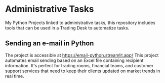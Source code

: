 # Administrative Tasks
My Python Projects linked to administrative tasks, this repository includes tools that can be used in a Trading Desk to automatize tasks.

## Sending an e-mail in Python
The project is accessible at https://email-python.streamlit.app/
This project automates email sending based on an Excel file containing recipient information. It's perfect for trading rooms, financial teams, and customer support services that need to keep their clients updated on market trends in real time.
